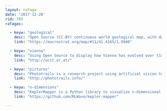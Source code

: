 ```yaml
---
layout: rafaga
date: '2017-12-20'
rid: 765
rafagas:

  - keyw: "geological"
    desc: "Open Source (CC-BY) continuous world geological map, with data 1:50.000 from ICGC for Catalonia"
    link: "https://macrostrat.org/map/#11/41.4165/1.9940"

  - keyw: "vienna"
    desc: "Using Open Source to display how Vienna has evolved over time until these days using historical cartography between 1760 and 2010"
    link: "http://ucit.or.at/"

  - keyw: "pictures"
    desc: "Phototrails is a research project using artificial vision techniques to explore patterns and structures on photographies"
    link: "http://phototrails.info/"

  - keyw: "n-dimensions"
    desc: "KeplerMapper is a Python library to visualize n-dimensional data and 3D point clouds"
    link: "https://github.com/MLWave/kepler-mapper"

---
```

